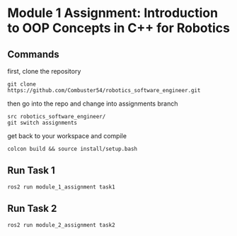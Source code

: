 # Module 1 Assignment: Introduction to OOP Concepts in C++ for Robotics

## Commands

first, clone the repository

```
git clone https://github.com/Combuster54/robotics_software_engineer.git
```

then go into the repo and change into assignments branch

```
src robotics_software_engineer/
git switch assignments
```

get back to your workspace and compile 

```
colcon build && source install/setup.bash
```

## Run Task 1

```
ros2 run module_1_assignment task1
```

## Run Task 2

```
ros2 run module_2_assignment task2
```